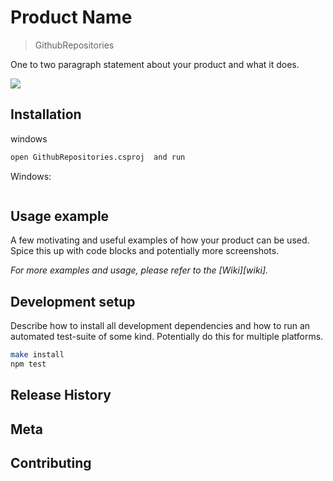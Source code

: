 # Product Name
> GithubRepositories


One to two paragraph statement about your product and what it does.

![](header.png)

## Installation

windows

```sh
open GithubRepositories.csproj  and run
```

Windows:

```sh

```

## Usage example

A few motivating and useful examples of how your product can be used. Spice this up with code blocks and potentially more screenshots.

_For more examples and usage, please refer to the [Wiki][wiki]._

## Development setup

Describe how to install all development dependencies and how to run an automated test-suite of some kind. Potentially do this for multiple platforms.

```sh
make install
npm test
```

## Release History



## Meta



## Contributing


